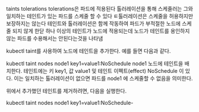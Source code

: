 taints tolerations
tolerations은 파드에 적용된다
톨러레이션을 통해 스케줄러는 그와 일치하는 테인트가 있는 파드를 스케줄 할 수 있다
ㅌ톨러레이션은 스케줄을 허용하지만 보장하지는 않는다
테인트와 톨러레이션은 함께 작동하여 파드가 부적절한 노드에 스케줄 되지 않게 한닫 하나 이상의 테인트가 노드에 적용되는데 노드가 테인트를 용인하지 않는 파드를 수용해서는 안된다는것을 나타냄

kubectl taint를 사용하여 노드에 테인트을 추가한다. 예를 들면 다음과 같다.

kubectl taint nodes node1 key1=value1:NoSchedule
node1 노드에 테인트을 배치한다. 테인트에는 키 key1, 값 value1 및 테인트 이펙트(effect) NoSchedule 이 있다. 이는 일치하는 톨러레이션이 없으면 파드를 node1 에 스케줄할 수 없음을 의미한다.

위에서 추가했던 테인트를 제거하려면, 다음을 실행한다.

kubectl taint nodes node1 key1=value1:NoSchedule-
